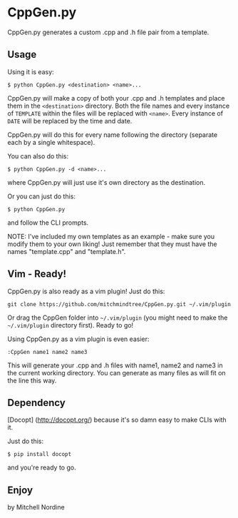 CppGen.py
=========

CppGen.py generates a custom .cpp and .h file pair from a template.

Usage
-----

Using it is easy:

    $ python CppGen.py <destination> <name>...

CppGen.py will make a copy of both your .cpp and .h templates and place
them in the `<destination>` directory. Both the file names and every
instance of `TEMPLATE` within the files will be replaced with `<name>`.
Every instance of `DATE` will be replaced by the time and date.

CppGen.py will do this for every name following the directory (separate
each by a single whitespace).

You can also do this:

    $ python CppGen.py -d <name>...

where CppGen.py will just use it's own directory as the destination.

Or you can just do this:

    $ python CppGen.py

and follow the CLI prompts.

NOTE: I've included my own templates as an example - make sure you modify
them to your own liking! Just remember that they must have the names
"template.cpp" and "template.h".


Vim - Ready!
------------

CppGen.py is also ready as a vim plugin! Just do this:

    git clone https://github.com/mitchmindtree/CppGen.py.git ~/.vim/plugin

Or drag the CppGen folder into `~/.vim/plugin` (you might need to make the
`~/.vim/plugin` directory first). Ready to go!

Using CppGen.py as a vim plugin is even easier:

    :CppGen name1 name2 name3

This will generate your .cpp and .h files with name1, name2 and name3 in the
current working directory. You can generate as many files as will fit on the
line this way.


Dependency
----------

[Docopt] (http://docopt.org/) because it's so damn easy to make CLIs with it.

Just do this:

    $ pip install docopt

and you're ready to go.


Enjoy
-----

by Mitchell Nordine
